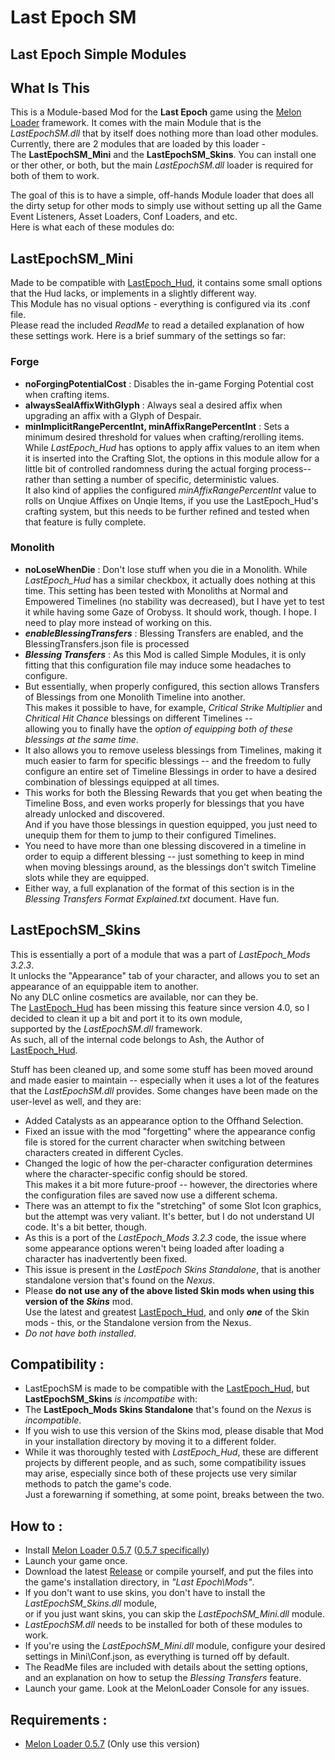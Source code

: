 # Last Epoch SM
## **Last Epoch Simple Modules**
## What Is This
This is a Module-based Mod for the **Last Epoch** game using the [Melon Loader](https://github.com/LavaGang/MelonLoader) framework.
It comes with the main Module that is the _LastEpochSM.dll_ that by itself does nothing more than load other modules.
Currently, there are 2 modules that are loaded by this loader - <br />
The **LastEpochSM_Mini** and the **LastEpochSM_Skins**. You can install one or ther other, or both, but the main _LastEpochSM.dll_
loader is required for both of them to work.

The goal of this is to have a simple, off-hands Module loader that does all the dirty setup for other mods to simply use without setting up all the Game Event Listeners,
Asset Loaders, Conf Loaders, and etc.<br />Here is what each of these modules do:

## LastEpochSM_Mini
Made to be compatible with [LastEpoch_Hud](https://github.com/RCInet/LastEpoch_Mods), it contains some small options that the Hud lacks, or implements in a slightly different way.<br />
This Module has no visual options - everything is configured via its .conf file.<br />Please read the included _ReadMe_ to read a detailed explanation of how these settings work.
Here is a brief summary of the settings so far:
### Forge
+ __noForgingPotentialCost__ : Disables the in-game Forging Potential cost when crafting items.
+ __alwaysSealAffixWithGlyph__ : Always seal a desired affix when upgrading an affix with a Glyph of Despair.
+ __minImplicitRangePercentInt, minAffixRangePercentInt__ : Sets a minimum desired threshold for values when crafting/rerolling items.<br />
While _LastEpoch_Hud_ has options to apply affix values to an item when it
is inserted into the Crafting Slot, the options in this module allow for a little bit
of controlled randomness during the actual forging process-- rather than setting a number
of specific, deterministic values.<br />
It also kind of applies the configured _minAffixRangePercentInt_ value to rolls on Unqiue Affixes on Unqie Items, if you use the LastEpoch_Hud's crafting system,
but this needs to be further refined and tested when that feature is fully complete.

### Monolith
+ __noLoseWhenDie__ : Don't lose stuff when you die in a Monolith.
While _LastEpoch_Hud_ has a similar checkbox, it actually does nothing at
this time. This setting has been tested with Monoliths at Normal and Empowered
Timelines (no stability was decreased), but I have yet to test it while having some
Gaze of Orobyss. It should work, though. I hope. I need to play more instead of
working on this.
+ ___enableBlessingTransfers___ : Blessing Transfers are enabled, and the BlessingTransfers.json file is processed
+ ___Blessing Transfers___ : As this Mod is called Simple Modules, it is only fitting that this configuration
file may induce some headaches to configure.<br />
+ But essentially, when properly configured, this section allows Transfers of
Blessings from one Monolith Timeline into another.<br />
This makes it possible to have, for example, _Critical Strike Multiplier_ and _Chritical Hit Chance_ blessings on
different Timelines --<br />
allowing you to finally have the _option of equipping both
of these blessings at the same time_.
+ It also allows you to remove useless blessings from Timelines, making it much
easier to farm for specific blessings -- and the freedom to fully configure an
entire set of Timeline Blessings in order to have a desired combination of blessings
equipped at all times.
+ This works for both the Blessing Rewards that you get when beating the Timeline Boss,
and even works properly for blessings that you have already unlocked and discovered.<br />
And if you have those blessings in question equipped, you just need to unequip them
for them to jump to their configured Timelines.
+ You need to have more than one blessing discovered in a timeline in order to equip a
different blessing -- just something to keep in mind when moving blessings around, as the blessings don't switch Timeline slots while they are equipped.
+ Either way, a full explanation of the format of this section is in the
_Blessing Transfers Format Explained.txt_ document. Have fun.
## LastEpochSM_Skins
This is essentially a port of a module that was a part of _LastEpoch_Mods 3.2.3_.<br />
It unlocks the "Appearance" tab of your character, and allows you to set an appearance of an equippable item to another.<br />
No any DLC online cosmetics are available, nor can they be.<br />
The [LastEpoch_Hud](https://github.com/RCInet/LastEpoch_Mods) has been missing this feature since version 4.0, so I decided to clean it up a bit and port it to its own module,<br />
supported by the _LastEpochSM.dll_ framework.<br />
As such, all of the internal code belongs to Ash, the Author of [LastEpoch_Hud](https://github.com/RCInet/LastEpoch_Mods).<br />

Stuff has been cleaned up, and some some stuff has been moved around and made easier to maintain -- especially when it uses a lot of the features that the _LastEpochSM.dll_ provides. Some changes have been made on the user-level as well, and they are:
+ Added Catalysts as an appearance option to the Offhand Selection.
+ Fixed an issue with the mod "forgetting" where the appearance config file is stored for the current character when switching between characters created in different Cycles.
+ Changed the logic of how the per-character configuration determines where the character-specific config should be stored.<br />This makes it a bit more future-proof -- however, the directories where the configuration files are saved now use a different schema.
+ There was an attempt to fix the "stretching" of some Slot Icon graphics, but the attempt was very valiant. It's better, but I do not understand UI code. It's a bit better, though.
+ As this is a port of the _LastEpoch_Mods 3.2.3_ code, the issue where some appearance options weren't being loaded after loading a character has inadvertently been fixed.
+ This issue is present in the _LastEpoch Skins Standalone_, that is another standalone version that's found on the _Nexus_.
+ Please __do not use any of the above listed Skin mods when using this version of the _Skins___ mod.<br />Use the latest and greatest [LastEpoch_Hud](https://github.com/RCInet/LastEpoch_Mods), and only ___one___ of the Skin mods - this, or the Standalone version from the Nexus.<br />
+ _Do not have both installed_.
## Compatibility :
+ LastEpochSM is made to be compatible with the [LastEpoch_Hud](https://github.com/RCInet/LastEpoch_Mods), but **LastEpochSM_Skins** _is incompatibe_ with:
+ The **LastEpoch_Mods Skins Standalone** that's found on the _Nexus_ is _incompatible_.
+ If you wish to use this version of the Skins mod, please disable that Mod in your installation directory by moving it to a different folder.
+ While it was thoroughly tested with _LastEpoch_Hud_, these are different projects by different people, and as such, some compatibility issues may arise, especially since both of these projects use very similar methods to patch the game's code.<br />
Just a forewarning if something, at some point, breaks between the two.
## How to :
+ Install [Melon Loader 0.5.7](https://github.com/LavaGang/MelonLoader) ([0.5.7 specifically](https://github.com/LavaGang/MelonLoader/releases/tag/v0.5.7))
+ Launch your game once.
+ Download the latest [Release](https://github.com/Silver-D/LastEpochSM/releases) or compile yourself,
and put the files into the game's installation directory, in _"Last Epoch\Mods\"_.
+ If you don't want to use skins, you don't have to install the _LastEpochSM_Skins.dll_ module,<br />
or if you just want skins, you can skip the _LastEpochSM_Mini.dll_ module.
+ _LastEpochSM.dll_ needs to be installed for both of these modules to work.
+ If you're using the _LastEpochSM_Mini.dll_ module, configure your desired settings in Mini\Conf.json, as everything is turned off by default.
+ The ReadMe files are included with details about the setting options, and an explanation on how to setup the _Blessing Transfers_ feature.
+ Launch your game. Look at the MelonLoader Console for any issues.
## Requirements :
+ [Melon Loader 0.5.7](https://github.com/LavaGang/MelonLoader/releases/tag/v0.5.7) (Only use this version)
